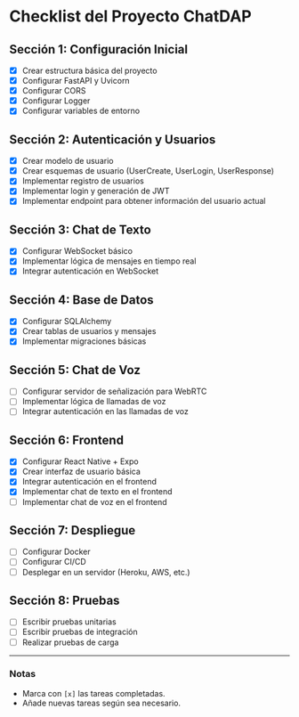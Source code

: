 # Checklist del Proyecto ChatDAP

## Sección 1: Configuración Inicial
- [x] Crear estructura básica del proyecto
- [x] Configurar FastAPI y Uvicorn
- [x] Configurar CORS
- [x] Configurar Logger
- [x] Configurar variables de entorno

## Sección 2: Autenticación y Usuarios
- [x] Crear modelo de usuario
- [x] Crear esquemas de usuario (UserCreate, UserLogin, UserResponse)
- [x] Implementar registro de usuarios
- [x] Implementar login y generación de JWT
- [x] Implementar endpoint para obtener información del usuario actual

## Sección 3: Chat de Texto
- [x] Configurar WebSocket básico
- [x] Implementar lógica de mensajes en tiempo real
- [x] Integrar autenticación en WebSocket

## Sección 4: Base de Datos
- [x] Configurar SQLAlchemy
- [x] Crear tablas de usuarios y mensajes
- [x] Implementar migraciones básicas

## Sección 5: Chat de Voz
- [ ] Configurar servidor de señalización para WebRTC
- [ ] Implementar lógica de llamadas de voz
- [ ] Integrar autenticación en las llamadas de voz

## Sección 6: Frontend
- [x] Configurar React Native + Expo
- [x] Crear interfaz de usuario básica
- [x] Integrar autenticación en el frontend
- [x] Implementar chat de texto en el frontend
- [ ] Implementar chat de voz en el frontend

## Sección 7: Despliegue
- [ ] Configurar Docker
- [ ] Configurar CI/CD
- [ ] Desplegar en un servidor (Heroku, AWS, etc.)

## Sección 8: Pruebas
- [ ] Escribir pruebas unitarias
- [ ] Escribir pruebas de integración
- [ ] Realizar pruebas de carga

---

### Notas
- Marca con `[x]` las tareas completadas.
- Añade nuevas tareas según sea necesario. 